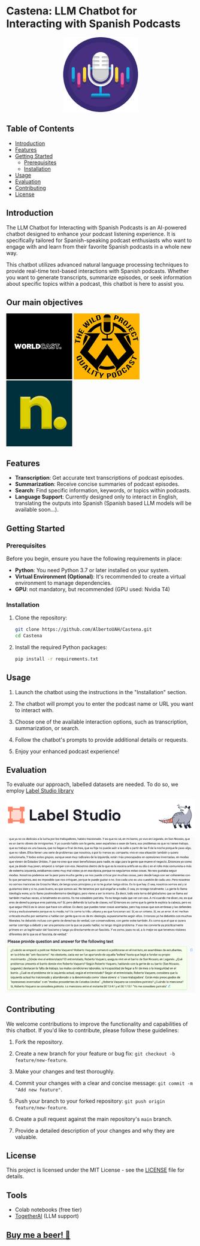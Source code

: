 # Castena: LLM Chatbot for Interacting with Spanish Podcasts

<div style="text-align: center;">
    <img src="./media/podcast_icon.png" width="200px" style="margin: 0 auto;">
</div>

## Table of Contents
- [Introduction](#introduction)
- [Features](#features)
- [Getting Started](#getting-started)
  - [Prerequisites](#prerequisites)
  - [Installation](#installation)
- [Usage](#usage)
- [Evaluation](#evaluation)
- [Contributing](#contributing)
- [License](#license)

## Introduction

The LLM Chatbot for Interacting with Spanish Podcasts is an AI-powered chatbot designed to enhance your podcast listening experience. It is specifically tailored for Spanish-speaking podcast enthusiasts who want to engage with and learn from their favorite Spanish podcasts in a whole new way.

This chatbot utilizes advanced natural language processing techniques to provide real-time text-based interactions with Spanish podcasts. Whether you want to generate transcripts, summarize episodes, or seek information about specific topics within a podcast, this chatbot is here to assist you.

## Our main objectives

![image](./media/worldcast_icon.png)
![image](./media/wild_project_icon.png)
![image](./media/negocios_tv.png)


## Features

- **Transcription**: Get accurate text transcriptions of podcast episodes.
- **Summarization**: Receive concise summaries of podcast episodes.
- **Search**: Find specific information, keywords, or topics within podcasts.
- **Language Support**: Currently designed only to interact in English, translating the outputs into Spanish (Spanish based LLM models will be available soon...).

## Getting Started

### Prerequisites

Before you begin, ensure you have the following requirements in place:

- **Python**: You need Python 3.7 or later installed on your system.
- **Virtual Environment (Optional)**: It's recommended to create a virtual environment to manage dependencies.
- **GPU**: not mandatory, but recommended (GPU used: Nvidia T4)

### Installation

1. Clone the repository:

   ```bash
   git clone https://github.com/AlbertoUAH/Castena.git
   cd Castena
   ```

2. Install the required Python packages:

   ```bash
   pip install -r requirements.txt
   ```

## Usage

  1. Launch the chatbot using the instructions in the "Installation" section.
  
  2. The chatbot will prompt you to enter the podcast name or URL you want to interact with.
  
  3. Choose one of the available interaction options, such as transcription, summarization, or search.
  
  4. Follow the chatbot's prompts to provide additional details or requests.
  
  5. Enjoy your enhanced podcast experience!

## Evaluation

To evaluate our approach, labelled datasets are needed. To do so, we employ [Label Studio library](https://labelstud.io/)

<p align="center">
 <img src="./media/label_studio.png" width="650px">
</p>

<p align="center">
 <img src="./media/label_studio_sample.png" width="650px">
</p>

## Contributing

We welcome contributions to improve the functionality and capabilities of this chatbot. If you'd like to contribute, please follow these guidelines:

  1. Fork the repository.
  
  2. Create a new branch for your feature or bug fix: `git checkout -b feature/new-feature`.
  
  3. Make your changes and test thoroughly.
  
  4. Commit your changes with a clear and concise message: `git commit -m "Add new feature"`.
  
  5. Push your branch to your forked repository: `git push origin feature/new-feature`.
  
  6. Create a pull request against the main repository's `main` branch.
  
  7. Provide a detailed description of your changes and why they are valuable.

## License

This project is licensed under the MIT License - see the [LICENSE](LICENSE) file for details.

## Tools

* Colab notebooks (free tier)
* [TogetherAI](https://together.ai/) (LLM support)

## [Buy me a beer! 🍺](https://www.buymeacoffee.com/castena)
